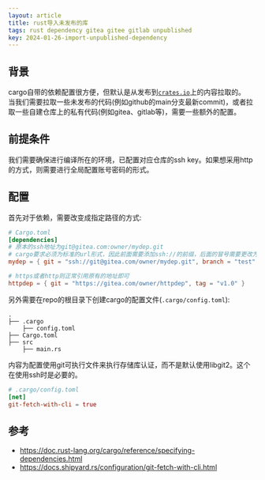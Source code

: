 ```yaml
---
layout: article
title: rust导入未发布的库
tags: rust dependency gitea gitee gitlab unpublished
key: 2024-01-26-import-unpublished-dependency
---
```


## 背景

cargo自带的依赖配置很方便，但默认是从发布到[`crates.io`](https://crates.io)上的内容拉取的。  
当我们需要拉取一些未发布的代码(例如github的main分支最新commit)，或者拉取一些自建仓库上的私有代码(例如gitea、gitlab等)，需要一些额外的配置。

## 前提条件

我们需要确保进行编译所在的环境，已配置对应仓库的ssh key。如果想采用http的方式，则需要进行全局配置账号密码的形式。

## 配置

首先对于依赖，需要改变成指定路径的方式:

```toml
# Cargo.toml
[dependencies]
# 原本的ssh地址为git@gitea.com:owner/mydep.git
# cargo要求必须为标准的url形式，因此前面需要添加ssh://的前缀，后面的冒号需要更改为斜杠
mydep = { git = "ssh://git@gitea.com/owner/mydep.git", branch = "test" }

# https或者http则正常引用原有的地址即可
httpdep = { git = "https://gitea.com/owner/httpdep", tag = "v1.0" }
```

另外需要在repo的根目录下创建cargo的配置文件(`.cargo/config.toml`):

```shell
.
├── .cargo
    ├── config.toml
├── Cargo.toml
├── src
    ├── main.rs
```

内容为配置使用git可执行文件来执行存储库认证，而不是默认使用libgit2。这个在使用ssh时是必要的。

```toml
# .cargo/config.toml
[net]
git-fetch-with-cli = true
```

## 参考

- <https://doc.rust-lang.org/cargo/reference/specifying-dependencies.html>
- <https://docs.shipyard.rs/configuration/git-fetch-with-cli.html>
